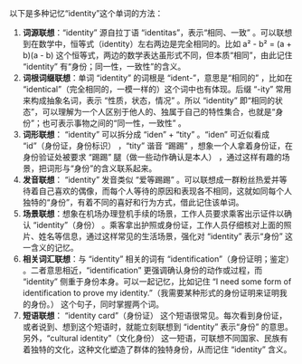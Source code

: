 以下是多种记忆“identity”这个单词的方法：
1. **词源联想**：“identity” 源自拉丁语 “identitas”，表示“相同、一致” 。可以联想到在数学中，恒等式（identity）左右两边是完全相同的。比如 a² - b² = (a + b)(a - b) 这个恒等式，两边的数学表达虽形式不同，但本质“相同”，由此记住 “identity” 有“身份；同一性，一致性”的含义。 
2. **词根词缀联想**：单词 “identity” 的词根是 “ident-”，意思是“相同的” ，比如在 “identical”（完全相同的，一模一样的）这个词中也有体现。后缀 “-ity” 常用来构成抽象名词，表示 “性质，状态，情况” 。所以 “identity” 即“相同的状态”，可以理解为一个人区别于他人的、独属于自己的特性集合，也就是“身份”；也可表示事物之间的“同一性，一致性” 。
3. **词形联想**： “identity” 可以拆分成 “iden” + “tity”  。“iden” 可近似看成 “id”（身份证，身份标识） ，“tity” 谐音 “踢踢” ，想象一个人拿着身份证，在身份验证处被要求 “踢踢” 腿（做一些动作确认是本人） ，通过这样有趣的场景，把词形与“身份”的含义联系起来。 
4. **发音联想**： “identity” 发音类似 “爱等踢踢” 。可以联想成一群粉丝热爱并等待着自己喜欢的偶像，而每个人等待的原因和表现各不相同，这就如同每个人独特的“身份”，有着不同的喜好和行为方式，借此记住该单词。 
5. **场景联想**：想象在机场办理登机手续的场景，工作人员要求乘客出示证件以确认 “identity”（身份） 。乘客拿出护照或身份证，工作人员仔细核对上面的照片、姓名等信息，通过这样常见的生活场景，强化对 “identity” 表示“身份” 这一含义的记忆。 
6. **相关词汇联想**：与 “identity” 相关的词有 “identification”（身份证明；鉴定） 。二者意思相近，“identification” 更强调确认身份的动作或过程，而 “identity” 侧重于身份本身。可以一起记忆，比如记住 “I need some form of identification to prove my identity.”（我需要某种形式的身份证明来证明我的身份。） 这个句子，同时掌握两个词。 
7. **短语联想**： “identity card”（身份证） 这个短语很常见。每次看到身份证，或者说到、想到这个短语时，就能立刻联想到 “identity” 表示“身份” 的意思。另外，“cultural identity”（文化身份） 这一短语，可联想不同国家、民族有着独特的文化，这种文化塑造了群体的独特身份，从而记住 “identity” 含义。 